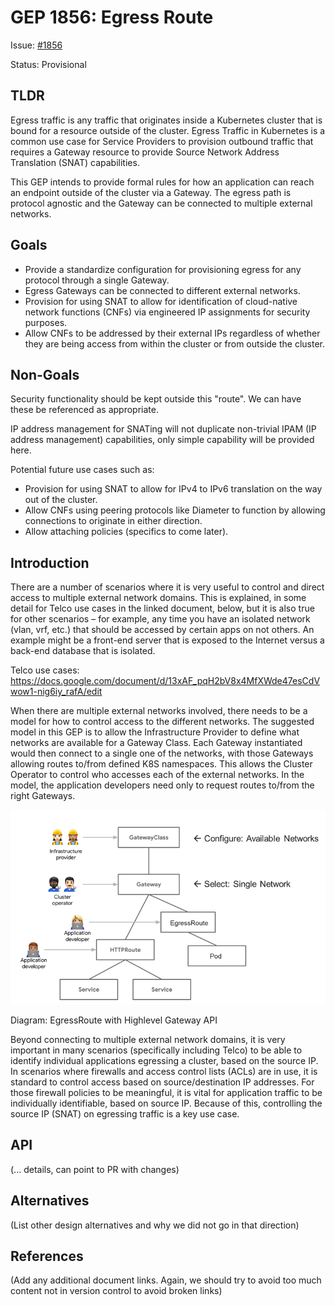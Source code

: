 # GEP 1856: Egress Route
Issue: [#1856](https://github.com/kubernetes-sigs/gateway-api/issues/1856)

Status: Provisional

## TLDR
Egress traffic is any traffic that originates inside a Kubernetes cluster that is bound for a resource outside of the cluster. Egress Traffic in Kubernetes is a common use case for Service Providers to provision outbound traffic that requires a Gateway resource to provide Source Network Address Translation (SNAT) capabilities.

This GEP intends to provide formal rules for how an application can reach an endpoint outside of the cluster via a Gateway. The egress path is protocol agnostic and the Gateway can be connected to multiple external networks.

## Goals
- Provide a standardize configuration for provisioning egress for any protocol through a single Gateway.
- Egress Gateways can be connected to different external networks.
- Provision for using SNAT to allow for identification of cloud-native network functions (CNFs) via engineered IP assignments for security purposes.
- Allow CNFs to be addressed by their external IPs regardless of whether they are being access from within the cluster or from outside the cluster.

## Non-Goals
Security functionality should be kept outside this "route". We can have these be referenced as appropriate.

IP address management for SNATing will not duplicate non-trivial IPAM (IP address management) capabilities, only simple capability will be provided here.

Potential future use cases such as:

- Provision for using SNAT to allow for IPv4 to IPv6 translation on the way out of the cluster.
- Allow CNFs using peering protocols like Diameter to function by allowing connections to originate in either direction.
- Allow attaching policies (specifics to come later).

## Introduction
There are a number of scenarios where it is very useful to control and direct access to multiple external network domains. This is explained, in some detail for Telco use cases in the linked document, below, but it is also true for other scenarios – for example, any time you have an isolated network (vlan, vrf, etc.) that should be accessed by certain apps on not others. An example might be a front-end server that is exposed to the Internet versus a back-end database that is isolated.

Telco use cases: https://docs.google.com/document/d/13xAF_pqH2bV8x4MfXWde47esCdVwow1-nig6iy_rafA/edit

When there are multiple external networks involved, there needs to be a model for how to control access to the different networks. The suggested model in this GEP is to allow the Infrastructure Provider to define what networks are available for a Gateway Class. Each Gateway instantiated would then connect to a single one of the networks, with those Gateways allowing routes to/from defined K8S namespaces. This allows the Cluster Operator to control who accesses each of the external networks. In the model, the application developers need only to request routes to/from the right Gateways.

![EgressRoute Gateway API](images/1856-egressroute-highlevel.png)

Diagram: EgressRoute with Highlevel Gateway API

Beyond connecting to multiple external network domains, it is very important in many scenarios (specifically including Telco) to be able to identify individual applications egressing a cluster, based on the source IP. In scenarios where firewalls and access control lists (ACLs) are in use, it is standard to control access based on source/destination IP addresses. For those firewall policies to be meaningful, it is vital for application traffic to be individually identifiable, based on source IP. Because of this, controlling the source IP (SNAT) on egressing traffic is a key use case.

## API
(... details, can point to PR with changes)

## Alternatives
(List other design alternatives and why we did not go in that direction)

## References
(Add any additional document links. Again, we should try to avoid too much content not in version control to avoid broken links)
